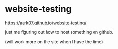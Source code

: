 # website-testing
https://aark07.github.io/website-testing/
<p>just me figuring out how to host something on github.</p>
<p>(will work more on the site when I have the time)</p>


